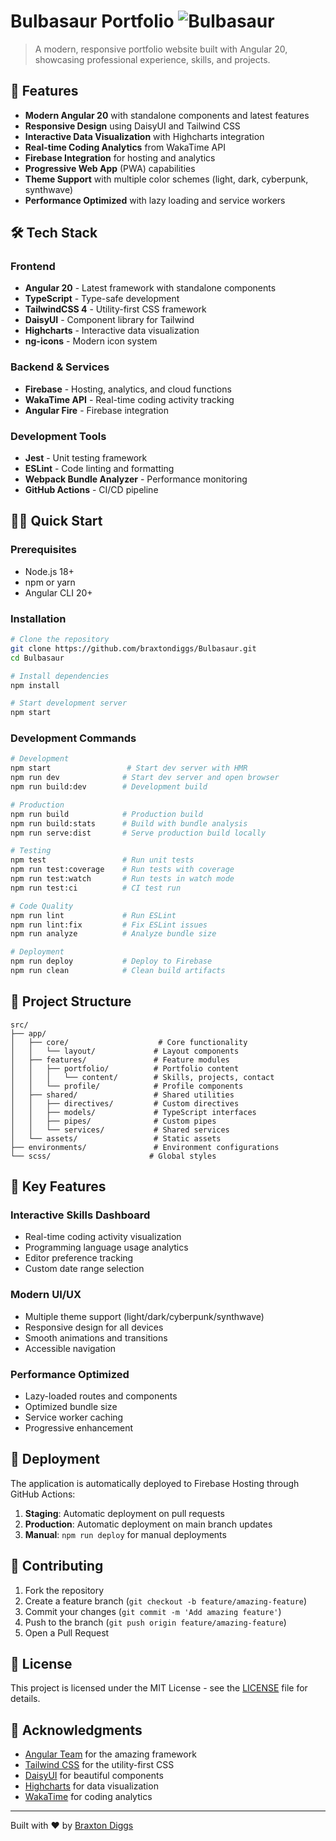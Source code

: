 # Bulbasaur Portfolio ![Bulbasaur](cryptonym.png)

> A modern, responsive portfolio website built with Angular 20, showcasing professional experience, skills, and projects.

## 🚀 Features

- **Modern Angular 20** with standalone components and latest features
- **Responsive Design** using DaisyUI and Tailwind CSS
- **Interactive Data Visualization** with Highcharts integration
- **Real-time Coding Analytics** from WakaTime API
- **Firebase Integration** for hosting and analytics
- **Progressive Web App** (PWA) capabilities
- **Theme Support** with multiple color schemes (light, dark, cyberpunk, synthwave)
- **Performance Optimized** with lazy loading and service workers

## 🛠️ Tech Stack

### Frontend

- **Angular 20** - Latest framework with standalone components
- **TypeScript** - Type-safe development
- **TailwindCSS 4** - Utility-first CSS framework
- **DaisyUI** - Component library for Tailwind
- **Highcharts** - Interactive data visualization
- **ng-icons** - Modern icon system

### Backend & Services

- **Firebase** - Hosting, analytics, and cloud functions
- **WakaTime API** - Real-time coding activity tracking
- **Angular Fire** - Firebase integration

### Development Tools

- **Jest** - Unit testing framework
- **ESLint** - Code linting and formatting
- **Webpack Bundle Analyzer** - Performance monitoring
- **GitHub Actions** - CI/CD pipeline

## 🏃‍♂️ Quick Start

### Prerequisites

- Node.js 18+
- npm or yarn
- Angular CLI 20+

### Installation

```bash
# Clone the repository
git clone https://github.com/braxtondiggs/Bulbasaur.git
cd Bulbasaur

# Install dependencies
npm install

# Start development server
npm start
```

### Development Commands

```bash
# Development
npm start                 # Start dev server with HMR
npm run dev              # Start dev server and open browser
npm run build:dev        # Development build

# Production
npm run build            # Production build
npm run build:stats      # Build with bundle analysis
npm run serve:dist       # Serve production build locally

# Testing
npm test                 # Run unit tests
npm run test:coverage    # Run tests with coverage
npm run test:watch       # Run tests in watch mode
npm run test:ci          # CI test run

# Code Quality
npm run lint             # Run ESLint
npm run lint:fix         # Fix ESLint issues
npm run analyze          # Analyze bundle size

# Deployment
npm run deploy           # Deploy to Firebase
npm run clean            # Clean build artifacts
```

## 📁 Project Structure

```
src/
├── app/
│   ├── core/                    # Core functionality
│   │   └── layout/             # Layout components
│   ├── features/               # Feature modules
│   │   ├── portfolio/          # Portfolio content
│   │   │   └── content/        # Skills, projects, contact
│   │   └── profile/            # Profile components
│   ├── shared/                 # Shared utilities
│   │   ├── directives/         # Custom directives
│   │   ├── models/             # TypeScript interfaces
│   │   ├── pipes/              # Custom pipes
│   │   └── services/           # Shared services
│   └── assets/                 # Static assets
├── environments/               # Environment configurations
└── scss/                      # Global styles
```

## 🎨 Key Features

### Interactive Skills Dashboard

- Real-time coding activity visualization
- Programming language usage analytics
- Editor preference tracking
- Custom date range selection

### Modern UI/UX

- Multiple theme support (light/dark/cyberpunk/synthwave)
- Responsive design for all devices
- Smooth animations and transitions
- Accessible navigation

### Performance Optimized

- Lazy-loaded routes and components
- Optimized bundle size
- Service worker caching
- Progressive enhancement

## 🚀 Deployment

The application is automatically deployed to Firebase Hosting through GitHub Actions:

1. **Staging**: Automatic deployment on pull requests
2. **Production**: Automatic deployment on main branch updates
3. **Manual**: `npm run deploy` for manual deployments

## 🤝 Contributing

1. Fork the repository
2. Create a feature branch (`git checkout -b feature/amazing-feature`)
3. Commit your changes (`git commit -m 'Add amazing feature'`)
4. Push to the branch (`git push origin feature/amazing-feature`)
5. Open a Pull Request

## 📄 License

This project is licensed under the MIT License - see the [LICENSE](LICENSE) file for details.

## 🙏 Acknowledgments

- [Angular Team](https://angular.io/) for the amazing framework
- [Tailwind CSS](https://tailwindcss.com/) for the utility-first CSS
- [DaisyUI](https://daisyui.com/) for beautiful components
- [Highcharts](https://www.highcharts.com/) for data visualization
- [WakaTime](https://wakatime.com/) for coding analytics

---

Built with ❤️ by [Braxton Diggs](https://braxtondiggs.com)
